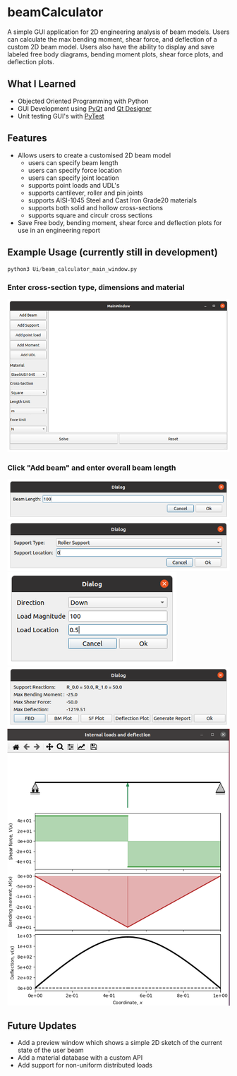 # beamCalculator
A simple GUI application for 2D engineering analysis of beam models. Users can calculate the max bending moment, shear force, and deflection of a custom 2D beam model.
Users also have the ability to display and save labeled free body diagrams, bending moment plots, shear force plots, and deflection plots. 

## What I Learned
* Objected Oriented Programming with Python
* GUI Development using [PyQt](https://doc.qt.io/qtforpython/) and [Qt Designer](https://doc.qt.io/qt-5/qtdesigner-manual.html)
* Unit testing GUI's with [PyTest](https://docs.pytest.org/en/7.0.x/)
## Features
* Allows users to create a customised 2D beam model
  * users can specify beam length
  * users can specify force location
  * users can specify joint location
  * supports point loads and UDL's
  * supports cantilever, roller and pin joints
  * supports AISI-1045 Steel and Cast Iron Grade20 materials 
  * supports both solid and hollow cross-sections
  * supports square and circulr cross sections
* Save Free body, bending moment, shear force and deflection plots for use in an engineering report
## Example Usage (currently still in development)
```python
python3 Ui/beam_calculator_main_window.py
```
### Enter cross-section type, dimensions and material
![alt text](https://github.com/mark2661/beamCalculator/blob/main/images/main_window.png)
### Click "Add beam" and enter overall beam length
![alt text](https://github.com/mark2661/beamCalculator/blob/main/images/add_beam_dialog.png)
![alt text](https://github.com/mark2661/beamCalculator/blob/main/images/add_support_dialog_window.png)
![alt text](https://github.com/mark2661/beamCalculator/blob/main/images/point_load_dialog.png)
![alt text](https://github.com/mark2661/beamCalculator/blob/main/images/results.png)
![alt text](https://github.com/mark2661/beamCalculator/blob/main/images/report.png)

## Future Updates
* Add a preview window which shows a simple 2D sketch of the current state of the user beam
* Add a material database with a custom API
* Add support for non-uniform distributed loads
